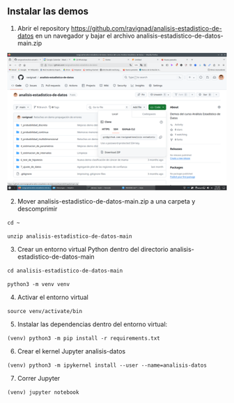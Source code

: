 ## Instalar las demos

1. Abrir el repository https://github.com/ravignad/analisis-estadistico-de-datos en un navegador y bajar el archivo analisis-estadistico-de-datos-main.zip

![analisis-estadistico-de-datos-main.zip](bajar_repo.png)

2. Mover analisis-estadistico-de-datos-main.zip a una carpeta y descomprimir
   
 `cd ~`
 
`unzip analisis-estadistico-de-datos-main`

3. Crear un entorno virtual Python dentro del directorio analisis-estadistico-de-datos-main

`cd analisis-estadistico-de-datos-main`

`python3 -m venv venv`

4. Activar el entorno virtual

`source venv/activate/bin`

5. Instalar las dependencias dentro del entorno virtual:

`(venv) python3 -m pip install -r requirements.txt`

6. Crear el kernel Jupyter analisis-datos

`(venv) python3 -m ipykernel install --user --name=analisis-datos`

7. Correr Jupyter

`(venv) jupyter notebook`
